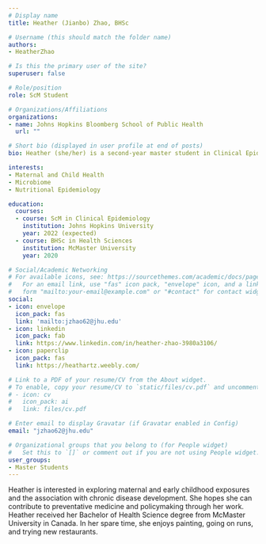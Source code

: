 ```yaml
---
# Display name
title: Heather (Jianbo) Zhao, BHSc

# Username (this should match the folder name)
authors:
- HeatherZhao

# Is this the primary user of the site?
superuser: false

# Role/position
role: ScM Student

# Organizations/Affiliations
organizations:
- name: Johns Hopkins Bloomberg School of Public Health
  url: ""

# Short bio (displayed in user profile at end of posts)
bio: Heather (she/her) is a second-year master student in Clinical Epidemiology. Her thesis focuses on post-natal plastic exposure and the infant gut microbiome using data from the Nurture study.  

interests:
- Maternal and Child Health
- Microbiome
- Nutritional Epidemiology

education:
  courses:
  - course: ScM in Clinical Epidemiology 
    institution: Johns Hopkins University
    year: 2022 (expected)
  - course: BHSc in Health Sciences
    institution: McMaster University 
    year: 2020

# Social/Academic Networking
# For available icons, see: https://sourcethemes.com/academic/docs/page-builder/#icons
#   For an email link, use "fas" icon pack, "envelope" icon, and a link in the
#   form "mailto:your-email@example.com" or "#contact" for contact widget.
social:
- icon: envelope
  icon_pack: fas
  link: 'mailto:jzhao62@jhu.edu'
- icon: linkedin
  icon_pack: fab
  link: https://www.linkedin.com/in/heather-zhao-3980a3106/ 
- icon: paperclip
  icon_pack: fas
  link: https://heathartz.weebly.com/    

# Link to a PDF of your resume/CV from the About widget.
# To enable, copy your resume/CV to `static/files/cv.pdf` and uncomment the lines below.
# - icon: cv
#   icon_pack: ai
#   link: files/cv.pdf

# Enter email to display Gravatar (if Gravatar enabled in Config)
email: "jzhao62@jhu.edu"

# Organizational groups that you belong to (for People widget)
#   Set this to `[]` or comment out if you are not using People widget.
user_groups:
- Master Students
---
```


Heather is interested in exploring maternal and early childhood exposures and the association with chronic disease development. She hopes she can contribute to preventative medicine and policymaking through her work. Heather received her Bachelor of Health Science degree from McMaster University in Canada. In her spare time, she enjoys painting, going on runs, and trying new restaurants. 
